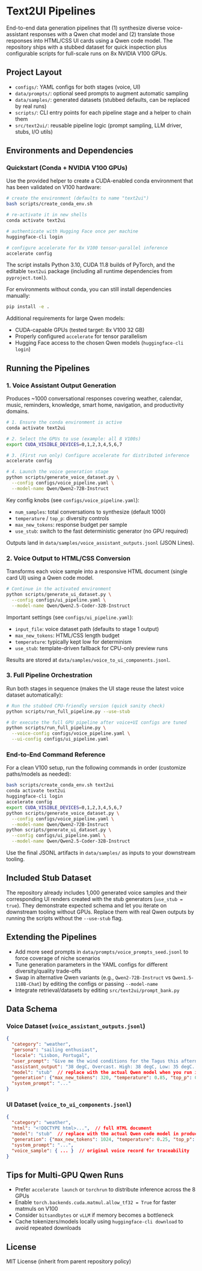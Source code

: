 ﻿# Text2UI Pipelines

End-to-end data generation pipelines that (1) synthesize diverse voice-assistant responses with a Qwen chat model and (2) translate those responses into HTML/CSS UI cards using a Qwen code model. The repository ships with a stubbed dataset for quick inspection plus configurable scripts for full-scale runs on 8x NVIDIA V100 GPUs.

## Project Layout

- `configs/`: YAML configs for both stages (voice, UI)
- `data/prompts/`: optional seed prompts to augment automatic sampling
- `data/samples/`: generated datasets (stubbed defaults, can be replaced by real runs)
- `scripts/`: CLI entry points for each pipeline stage and a helper to chain them
- `src/text2ui/`: reusable pipeline logic (prompt sampling, LLM driver, stubs, I/O utils)

## Environments and Dependencies

### Quickstart (Conda + NVIDIA V100 GPUs)

Use the provided helper to create a CUDA-enabled conda environment that has been validated on V100 hardware:

```bash
# create the environment (defaults to name "text2ui")
bash scripts/create_conda_env.sh

# re-activate it in new shells
conda activate text2ui

# authenticate with Hugging Face once per machine
huggingface-cli login

# configure accelerate for 8x V100 tensor-parallel inference
accelerate config
```

The script installs Python 3.10, CUDA 11.8 builds of PyTorch, and the editable `text2ui` package (including all runtime dependencies from `pyproject.toml`).

For environments without conda, you can still install dependencies manually:

```bash
pip install -e .
```

Additional requirements for large Qwen models:

- CUDA-capable GPUs (tested target: 8x V100 32 GB)
- Properly configured `accelerate` for tensor parallelism
- Hugging Face access to the chosen Qwen models (`huggingface-cli login`)

## Running the Pipelines

### 1. Voice Assistant Output Generation

Produces ~1000 conversational responses covering weather, calendar, music, reminders, knowledge, smart home, navigation, and productivity domains.

```bash
# 1. Ensure the conda environment is active
conda activate text2ui

# 2. Select the GPUs to use (example: all 8 V100s)
export CUDA_VISIBLE_DEVICES=0,1,2,3,4,5,6,7

# 3. (First run only) Configure accelerate for distributed inference
accelerate config

# 4. Launch the voice generation stage
python scripts/generate_voice_dataset.py \
  --config configs/voice_pipeline.yaml \
  --model-name Qwen/Qwen2-72B-Instruct
```

Key config knobs (see `configs/voice_pipeline.yaml`):

- `num_samples`: total conversations to synthesize (default 1000)
- `temperature` / `top_p`: diversity controls
- `max_new_tokens`: response budget per sample
- `use_stub`: switch to the fast deterministic generator (no GPU required)

Outputs land in `data/samples/voice_assistant_outputs.jsonl` (JSON Lines).

### 2. Voice Output to HTML/CSS Conversion

Transforms each voice sample into a responsive HTML document (single card UI) using a Qwen code model.

```bash
# Continue in the activated environment
python scripts/generate_ui_dataset.py \
  --config configs/ui_pipeline.yaml \
  --model-name Qwen/Qwen2.5-Coder-32B-Instruct
```

Important settings (see `configs/ui_pipeline.yaml`):

- `input_file`: voice dataset path (defaults to stage 1 output)
- `max_new_tokens`: HTML/CSS length budget
- `temperature`: typically kept low for determinism
- `use_stub`: template-driven fallback for CPU-only preview runs

Results are stored at `data/samples/voice_to_ui_components.jsonl`.

### 3. Full Pipeline Orchestration

Run both stages in sequence (makes the UI stage reuse the latest voice dataset automatically):

```bash
# Run the stubbed CPU-friendly version (quick sanity check)
python scripts/run_full_pipeline.py --use-stub

# Or execute the full GPU pipeline after voice+UI configs are tuned
python scripts/run_full_pipeline.py \
  --voice-config configs/voice_pipeline.yaml \
  --ui-config configs/ui_pipeline.yaml
```

### End-to-End Command Reference

For a clean V100 setup, run the following commands in order (customize paths/models as needed):

```bash
bash scripts/create_conda_env.sh text2ui
conda activate text2ui
huggingface-cli login
accelerate config
export CUDA_VISIBLE_DEVICES=0,1,2,3,4,5,6,7
python scripts/generate_voice_dataset.py \
  --config configs/voice_pipeline.yaml \
  --model-name Qwen/Qwen2-72B-Instruct
python scripts/generate_ui_dataset.py \
  --config configs/ui_pipeline.yaml \
  --model-name Qwen/Qwen2.5-Coder-32B-Instruct
```

Use the final JSONL artifacts in `data/samples/` as inputs to your downstream tooling.

## Included Stub Dataset

The repository already includes 1,000 generated voice samples and their corresponding UI renders created with the stub generators (`use_stub = true`). They demonstrate expected schema and let you iterate on downstream tooling without GPUs. Replace them with real Qwen outputs by running the scripts without the `--use-stub` flag.

## Extending the Pipelines

- Add more seed prompts in `data/prompts/voice_prompts_seed.jsonl` to force coverage of niche scenarios
- Tune generation parameters in the YAML configs for different diversity/quality trade-offs
- Swap in alternative Qwen variants (e.g., `Qwen2-72B-Instruct` vs `Qwen1.5-110B-Chat`) by editing the configs or passing `--model-name`
- Integrate retrieval/datasets by editing `src/text2ui/prompt_bank.py`

## Data Schema

### Voice Dataset (`voice_assistant_outputs.jsonl`)

```json
{
  "category": "weather",
  "persona": "sailing enthusiast",
  "locale": "Lisbon, Portugal",
  "user_prompt": "Give me the wind conditions for the Tagus this afternoon.",
  "assistant_output": "38 degC, Overcast. High: 38 degC, Low: 35 degC. Humidity: 31%, Wind: 12 km/h.",
  "model": "stub"  // replace with the actual Qwen model when you run inference,
  "generation": {"max_new_tokens": 320, "temperature": 0.85, "top_p": 0.9},
  "system_prompt": "..."
}
```

### UI Dataset (`voice_to_ui_components.jsonl`)

```json
{
  "category": "weather",
  "html": "<!DOCTYPE html>...",  // full HTML document
  "model": "stub"  // replace with the actual Qwen code model in production runs,
  "generation": {"max_new_tokens": 1024, "temperature": 0.25, "top_p": 0.9},
  "system_prompt": "...",
  "voice_sample": { ... }  // original voice record for traceability
}
```

## Tips for Multi-GPU Qwen Runs

- Prefer `accelerate launch` or `torchrun` to distribute inference across the 8 GPUs
- Enable `torch.backends.cuda.matmul.allow_tf32 = True` for faster matmuls on V100
- Consider `bitsandbytes` or `vLLM` if memory becomes a bottleneck
- Cache tokenizers/models locally using `huggingface-cli download` to avoid repeated downloads

## License

MIT License (inherit from parent repository policy)
